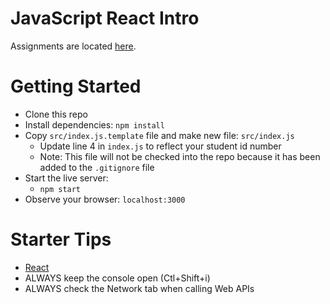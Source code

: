# JavaScript React Intro

Assignments are located [here](./Assignments.md).

# Getting Started
- Clone this repo
- Install dependencies: `npm install`
- Copy `src/index.js.template` file and make new file: `src/index.js`
  - Update line 4 in `index.js` to reflect your student id number
  - Note: This file will not be checked into the repo because it has been added to the `.gitignore` file
- Start the live server: 
  - `npm start`
- Observe your browser: `localhost:3000`

# Starter Tips
- [React](https://reactjs.org/)
- ALWAYS keep the console open (Ctl+Shift+i)
- ALWAYS check the Network tab when calling Web APIs
